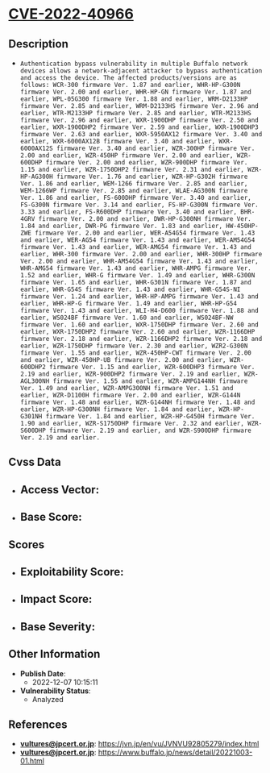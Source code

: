 
# [CVE-2022-40966](https://jvn.jp/en/vu/JVNVU92805279/index.html)

## Description

- `Authentication bypass vulnerability in multiple Buffalo network devices allows a network-adjacent attacker to bypass authentication and access the device. The affected products/versions are as follows: WCR-300 firmware Ver. 1.87 and earlier, WHR-HP-G300N firmware Ver. 2.00 and earlier, WHR-HP-GN firmware Ver. 1.87 and earlier, WPL-05G300 firmware Ver. 1.88 and earlier, WRM-D2133HP firmware Ver. 2.85 and earlier, WRM-D2133HS firmware Ver. 2.96 and earlier, WTR-M2133HP firmware Ver. 2.85 and earlier, WTR-M2133HS firmware Ver. 2.96 and earlier, WXR-1900DHP firmware Ver. 2.50 and earlier, WXR-1900DHP2 firmware Ver. 2.59 and earlier, WXR-1900DHP3 firmware Ver. 2.63 and earlier, WXR-5950AX12 firmware Ver. 3.40 and earlier, WXR-6000AX12B firmware Ver. 3.40 and earlier, WXR-6000AX12S firmware Ver. 3.40 and earlier, WZR-300HP firmware Ver. 2.00 and earlier, WZR-450HP firmware Ver. 2.00 and earlier, WZR-600DHP firmware Ver. 2.00 and earlier, WZR-900DHP firmware Ver. 1.15 and earlier, WZR-1750DHP2 firmware Ver. 2.31 and earlier, WZR-HP-AG300H firmware Ver. 1.76 and earlier, WZR-HP-G302H firmware Ver. 1.86 and earlier, WEM-1266 firmware Ver. 2.85 and earlier, WEM-1266WP firmware Ver. 2.85 and earlier, WLAE-AG300N firmware Ver. 1.86 and earlier, FS-600DHP firmware Ver. 3.40 and earlier, FS-G300N firmware Ver. 3.14 and earlier, FS-HP-G300N firmware Ver. 3.33 and earlier, FS-R600DHP firmware Ver. 3.40 and earlier, BHR-4GRV firmware Ver. 2.00 and earlier, DWR-HP-G300NH firmware Ver. 1.84 and earlier, DWR-PG firmware Ver. 1.83 and earlier, HW-450HP-ZWE firmware Ver. 2.00 and earlier, WER-A54G54 firmware Ver. 1.43 and earlier, WER-AG54 firmware Ver. 1.43 and earlier, WER-AM54G54 firmware Ver. 1.43 and earlier, WER-AMG54 firmware Ver. 1.43 and earlier, WHR-300 firmware Ver. 2.00 and earlier, WHR-300HP firmware Ver. 2.00 and earlier, WHR-AM54G54 firmware Ver. 1.43 and earlier, WHR-AMG54 firmware Ver. 1.43 and earlier, WHR-AMPG firmware Ver. 1.52 and earlier, WHR-G firmware Ver. 1.49 and earlier, WHR-G300N firmware Ver. 1.65 and earlier, WHR-G301N firmware Ver. 1.87 and earlier, WHR-G54S firmware Ver. 1.43 and earlier, WHR-G54S-NI firmware Ver. 1.24 and earlier, WHR-HP-AMPG firmware Ver. 1.43 and earlier, WHR-HP-G firmware Ver. 1.49 and earlier, WHR-HP-G54 firmware Ver. 1.43 and earlier, WLI-H4-D600 firmware Ver. 1.88 and earlier, WS024BF firmware Ver. 1.60 and earlier, WS024BF-NW firmware Ver. 1.60 and earlier, WXR-1750DHP firmware Ver. 2.60 and earlier, WXR-1750DHP2 firmware Ver. 2.60 and earlier, WZR-1166DHP firmware Ver. 2.18 and earlier, WZR-1166DHP2 firmware Ver. 2.18 and earlier, WZR-1750DHP firmware Ver. 2.30 and earlier, WZR2-G300N firmware Ver. 1.55 and earlier, WZR-450HP-CWT firmware Ver. 2.00 and earlier, WZR-450HP-UB firmware Ver. 2.00 and earlier, WZR-600DHP2 firmware Ver. 1.15 and earlier, WZR-600DHP3 firmware Ver. 2.19 and earlier, WZR-900DHP2 firmware Ver. 2.19 and earlier, WZR-AGL300NH firmware Ver. 1.55 and earlier, WZR-AMPG144NH firmware Ver. 1.49 and earlier, WZR-AMPG300NH firmware Ver. 1.51 and earlier, WZR-D1100H firmware Ver. 2.00 and earlier, WZR-G144N firmware Ver. 1.48 and earlier, WZR-G144NH firmware Ver. 1.48 and earlier, WZR-HP-G300NH firmware Ver. 1.84 and earlier, WZR-HP-G301NH firmware Ver. 1.84 and earlier, WZR-HP-G450H firmware Ver. 1.90 and earlier, WZR-S1750DHP firmware Ver. 2.32 and earlier, WZR-S600DHP firmware Ver. 2.19 and earlier, and WZR-S900DHP firmware Ver. 2.19 and earlier.`

## Cvss Data

- **Access Vector**:
  - 
- **Base Score**:
  - 

## Scores

- **Exploitability Score**:
  - 
- **Impact Score**:
  - 
- **Base Severity**:
  - 

## Other Information

- **Publish Date**:
  - 2022-12-07 10:15:11
- **Vulnerability Status**:
  - Analyzed

## References

- **vultures@jpcert.or.jp**: https://jvn.jp/en/vu/JVNVU92805279/index.html
- **vultures@jpcert.or.jp**: https://www.buffalo.jp/news/detail/20221003-01.html
